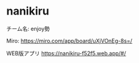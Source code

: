 # nanikiru

チーム名: enjoy勢

Miro: https://miro.com/app/board/uXjVOnEg-8s=/

WEB版アプリ
https://nanikiru-f52f5.web.app/#/
